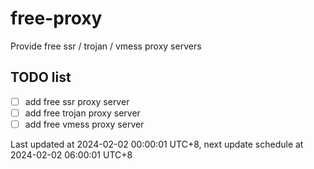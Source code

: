 
# free-proxy
Provide free ssr / trojan / vmess proxy servers


## TODO list
- [ ] add free ssr proxy server
- [ ] add free trojan proxy server
- [ ] add free vmess proxy server

Last updated at 2024-02-02 00:00:01 UTC+8, next update schedule at 2024-02-02 06:00:01 UTC+8

